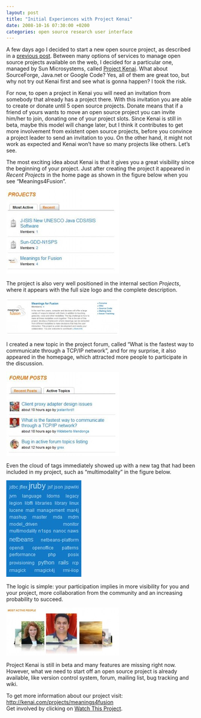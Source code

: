 ```yaml
---
layout: post
title: "Initial Experiences with Project Kenai"
date: 2008-10-16 07:30:00 +0200
categories: open source research user interface
---
```


A few days ago I decided to start a new open source project, as described in a <a href="http://planexstrategy.blogspot.com/2008/10/framework-for-future-of-user.html">previous post</a>. Between many options of services to manage open source projects available on the web, I decided for a particular one, managed by Sun Microsystems, called <a href="http://www.kenai.com/">Project Kenai</a>. What about SourceForge, Java.net or Google Code? Yes, all of them are great too, but why not try out Kenai first and see what is gonna happen? I took the risk.

For now, to open a project in Kenai you will need an invitation from somebody that already has a project there. With this invitation you are able to create or donate until 5 open source projects. Donate means that if a friend of yours wants to move an open source project you can invite him/her to join, donating one of your project slots. Since Kenai is still in beta, maybe this model will change later, but I think it contributes to get more involvement from existent open source projects, before you convince a project leader to send an invitation to you. On the other hand, it might not work as expected and Kenai won’t have so many projects like others. Let’s see.

The most exciting idea about Kenai is that it gives you a great visibility since the beginning of your project. Just after creating the project it appeared in <span style="font-style: italic;">Recent Projects</span> in the home page as shown in the figure below when you see “Meanings4Fusion”.

![projects-300x224.jpg](/images/posts/projects-300x224.jpg)

The project is also very well positioned in the internal section <span style="font-style: italic;">Projects</span>, where it appears with the full size logo and the complete description.

![project-300x97.jpg](/images/posts/project-300x97.jpg)

I created a new topic in the project forum, called “What is the fastest way to communicate through a TCP/IP network”, and for my surprise, it also appeared in the homepage, which attracted more people to participate in the discussion.

![forum-posts-300x224.jpg](/images/posts/forum-posts-300x224.jpg)

Even the cloud of tags immediately showed up with a new tag that had been included in my project, such as “multimodality” in the figure below.

![cloud.jpg](/images/posts/cloud.jpg)

The logic is simple: your participation implies in more visibility for you and your project, more collaboration from the community and an increasing probability to succeed.

![most-active-people-300x127.jpg](/images/posts/most-active-people-300x127.jpg)

Project Kenai is still in beta and many features are missing right now. However, what we need to start off an open source project is already available, like version control system, forum, mailing list, bug tracking and wiki.

To get more information about our project visit:<br/><a href="http://kenai.com/projects/meanings4fusion">http://kenai.com/projects/meanings4fusion</a><br/>Get involved by clicking on <a href="http://kenai.com/projects/meanings4fusion/watch">Watch This Project</a>.
